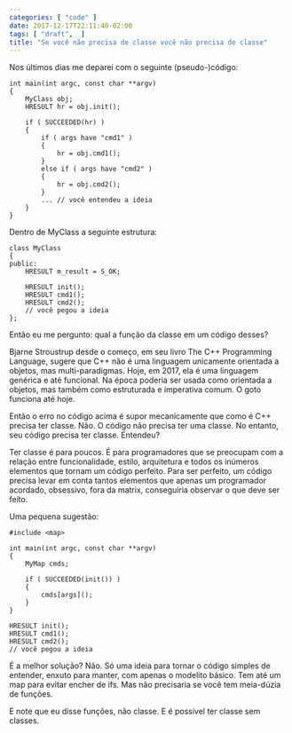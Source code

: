 ```yaml
---
categories: [ "code" ]
date: 2017-12-17T22:11:40-02:00
tags: [ "draft",  ]
title: "Se você não precisa de classe você não precisa de classe"
---
```

Nos últimos dias me deparei com o seguinte (pseudo-)código:

    int main(int argc, const char **argv)
    {
        MyClass obj;
        HRESULT hr = obj.init();
    
        if ( SUCCEEDED(hr) )
        {
            if ( args have "cmd1" )
            {
                hr = obj.cmd1();
            }
            else if ( args have "cmd2" )
            {
                hr = obj.cmd2();
            }
            ... // você entendeu a ideia
        }
    }

Dentro de MyClass a seguinte estrutura:

    class MyClass
    {
    public:
        HRESULT m_result = S_OK;
    
        HRESULT init();
        HRESULT cmd1();
        HRESULT cmd2();
        // você pegou a ideia
    };

Então eu me pergunto: qual a função da classe em um código desses?

Bjarne Stroustrup desde o começo, em seu livro The C++ Programming Language, sugere que C++ não é uma linguagem unicamente orientada a objetos, mas multi-paradigmas. Hoje, em 2017, ela é uma linguagem genérica e até funcional. Na época poderia ser usada como orientada a objetos, mas também como estruturada e imperativa comum. O goto funciona até hoje.

Então o erro no código acima é supor mecanicamente que como é C++ precisa ter classe. Não. O código não precisa ter uma classe. No entanto, seu código precisa ter classe. Entendeu?

Ter classe é para poucos. É para programadores que se preocupam com a relação entre funcionalidade, estilo, arquitetura e todos os inúmeros elementos que tornam um código perfeito. Para ser perfeito, um código precisa levar em conta tantos elementos que apenas um programador acordado, obsessivo, fora da matrix, conseguiria observar o que deve ser feito.

Uma pequena sugestão:

    #include <map>
    
    int main(int argc, const char **argv)
    {
        MyMap cmds;
    
        if ( SUCCEEDED(init()) )
        {
            cmds[args]();
        }
    }
    
    HRESULT init();
    HRESULT cmd1();
    HRESULT cmd2();
    // você pegou a ideia

É a melhor solução? Não. Só uma ideia para tornar o código simples de entender, enxuto para manter, com apenas o modelito básico. Tem até um map para evitar encher de ifs. Mas não precisaria se você tem meia-dúzia de funções.

E note que eu disse funções, não classe. E é possível ter classe sem classes.
